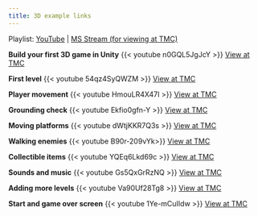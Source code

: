 ```yaml
---
title: 3D example links
---
```


Playlist: [YouTube](https://www.youtube.com/playlist?list=PLrnPJCHvNZuB5ATsJZLKX3AW4V9XaIV9b) | [MS Stream (for viewing at TMC)](https://web.microsoftstream.com/channel/ed35021e-8274-47fe-b6d3-7c617d3afd81)

**Build your first 3D game in Unity**
{{< youtube n0GQL5JgJcY >}}
[View at TMC](https://web.microsoftstream.com/video/935452a1-de8c-4c4e-9e0f-d646fca9cb3c)

**First level**
{{< youtube 54qz4SyQWZM >}}
[View at TMC](https://web.microsoftstream.com/video/f61a59fd-aa39-4640-bd86-97214a8f92af)

**Player movement**
{{< youtube HmouLR4X47I >}}
[View at TMC](https://web.microsoftstream.com/video/c326b5e8-dc7b-4ebb-a60f-517d47186090)

**Grounding check**
{{< youtube Ekfio0gfn-Y >}}
[View at TMC](https://web.microsoftstream.com/video/5e5395a9-54fa-40ba-b825-1eec0ae20f42)

**Moving platforms**
{{< youtube dWtjKKR7Q3s >}}
[View at TMC](https://web.microsoftstream.com/video/53e0ba92-2580-4b5d-ad84-79674a860035?list=studio)

**Walking enemies**
{{< youtube B90r-209vYk>}}
[View at TMC](https://web.microsoftstream.com/video/2984f7bc-e2e7-4bbd-8a71-adb899f3ce30)

**Collectible items**
{{< youtube YQEq6Lkd69c >}}
[View at TMC](https://web.microsoftstream.com/video/e6c01b8f-ce99-489a-8a69-85ac5eac1093)

**Sounds and music**
{{< youtube Gs5QxGrRzNQ >}}
[View at TMC](https://web.microsoftstream.com/video/d86ef321-be79-4555-be81-5d2478cf593b)

**Adding more levels**
{{< youtube Va90Uf28Tg8 >}}
[View at TMC](https://web.microsoftstream.com/video/dcd425a8-9d12-4899-841b-b65f100c4211)

**Start and game over screen**
{{< youtube 1Ye-mCuIIdw >}}
[View at TMC](https://web.microsoftstream.com/video/b10aa611-c8e0-4be0-83bf-3f72c9abff19)
